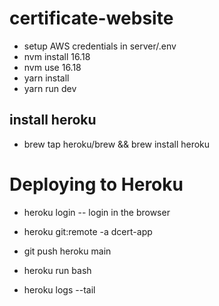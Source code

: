 # certificate-website

- setup AWS credentials in server/.env 
- nvm install 16.18
- nvm use 16.18
- yarn install
- yarn run dev


## install heroku
- brew tap heroku/brew && brew install heroku

# Deploying to Heroku
- heroku login -- login in the browser
- heroku git:remote -a dcert-app
- git push heroku main

- heroku run bash
- heroku logs --tail 

